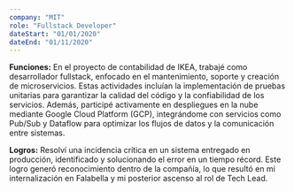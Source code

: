 ```yaml
---
company: "MIT"
role: "Fullstack Developer"
dateStart: "01/01/2020"
dateEnd: "01/11/2020"
---
```


**Funciones:** En el proyecto de contabilidad de IKEA, trabajé como desarrollador fullstack, enfocado en el mantenimiento, soporte y creación de microservicios. Estas actividades incluían la implementación de pruebas unitarias para garantizar la calidad del código y la confiabilidad de los servicios. Además, participé activamente en despliegues en la nube mediante Google Cloud Platform (GCP), integrándome con servicios como Pub/Sub y Dataflow para optimizar los flujos de datos y la comunicación entre sistemas.


**Logros:** Resolví una incidencia crítica en un sistema entregado en producción, identificado y solucionando el error en un tiempo récord. Este logro generó reconocimiento dentro de la compañía, lo que resultó en mi internalización en Falabella y mi posterior ascenso al rol de Tech Lead.